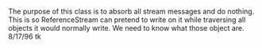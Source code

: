 The purpose of this class is to absorb all stream messages and do nothing.  This is so ReferenceStream can pretend to write on it while traversing all objects it would normally write.  We need to know what those object are.  8/17/96 tk

